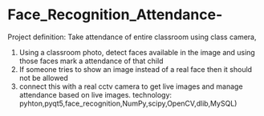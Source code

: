 # Face_Recognition_Attendance-
Project definition: 
Take attendance of entire classroom using class camera,

1. Using a classroom photo, detect faces available in the image and using those faces mark a attendance of that child
2. If someone tries to show an image instead of a real face then it should not be allowed 
3. connect this with a real cctv camera to get live images and manage attendance based on live images.
technology: pyhton,pyqt5,face_recognition,NumPy,scipy,OpenCV,dlib,MySQL)
